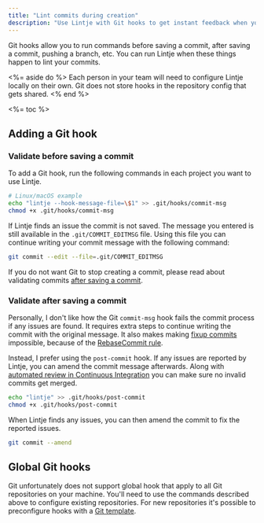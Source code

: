 ```yaml
---
title: "Lint commits during creation"
description: "Use Lintje with Git hooks to get instant feedback when you make commits. Shorten the feedback loop and improve commits immediately."
---
```


Git hooks allow you to run commands before saving a commit, after saving a commit, pushing a branch, etc. You can run Lintje when these things happen to lint your commits.

<%= aside do %>
  Each person in your team will need to configure Lintje locally on their own. Git does not store hooks in the repository config that gets shared.
<% end %>

<%= toc %>

## Adding a Git hook

### Validate before saving a commit

To add a Git hook, run the following commands in each project you want to use Lintje.

```sh
# Linux/macOS example
echo "lintje --hook-message-file=\$1" >> .git/hooks/commit-msg
chmod +x .git/hooks/commit-msg
```

If Lintje finds an issue the commit is not saved. The message you entered is still available in the `.git/COMMIT_EDITMSG` file. Using this file you can continue writing your commit message with the following command:

```sh
git commit --edit --file=.git/COMMIT_EDITMSG
```

If you do not want Git to stop creating a commit, please read about validating commits [after saving a commit](#validate-after-saving-a-commit).

### Validate after saving a commit

Personally, I don't like how the Git `commit-msg` hook fails the commit process if any issues are found. It requires extra steps to continue writing the commit with the original message. It also makes making [fixup commits] impossible, because of the [RebaseCommit rule].

Instead, I prefer using the `post-commit` hook. If any issues are reported by Lintje, you can amend the commit message afterwards. Along with [automated review in Continuous Integration](/docs/automated-review/) you can make sure no invalid commits get merged.

```sh
echo "lintje" >> .git/hooks/post-commit
chmod +x .git/hooks/post-commit
```

When Lintje finds any issues, you can then amend the commit to fix the reported issues.

```sh
git commit --amend
```

## Global Git hooks

Git unfortunately does not support global hook that apply to all Git repositories on your machine. You'll need to use the commands described above to configure existing repositories. For new repositories it's possible to preconfigure hooks with a [Git template](https://git-scm.com/docs/git-init#_template_directory).

[RebaseCommit rule]: /docs/rules/commit-type/#rebasecommit
[fixup commits]: https://git-scm.com/docs/git-commit#Documentation/git-commit.txt---fixupamendrewordltcommitgt
